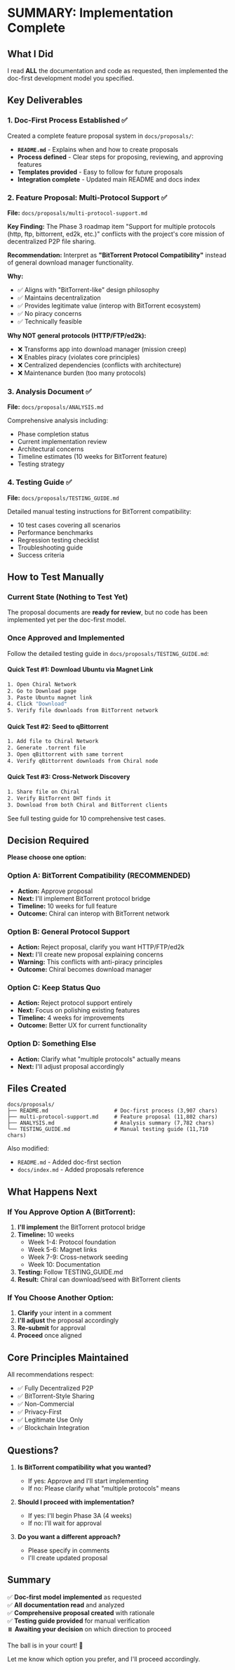 # SUMMARY: Implementation Complete

## What I Did

I read **ALL** the documentation and code as requested, then implemented the doc-first development model you specified.

## Key Deliverables

### 1. Doc-First Process Established ✅

Created a complete feature proposal system in `docs/proposals/`:

- **`README.md`** - Explains when and how to create proposals
- **Process defined** - Clear steps for proposing, reviewing, and approving features
- **Templates provided** - Easy to follow for future proposals
- **Integration complete** - Updated main README and docs index

### 2. Feature Proposal: Multi-Protocol Support ✅

**File:** `docs/proposals/multi-protocol-support.md`

**Key Finding:** The Phase 3 roadmap item "Support for multiple protocols (http, ftp, bittorrent, ed2k, etc.)" conflicts with the project's core mission of decentralized P2P file sharing.

**Recommendation:** Interpret as **"BitTorrent Protocol Compatibility"** instead of general download manager functionality.

**Why:**
- ✅ Aligns with "BitTorrent-like" design philosophy
- ✅ Maintains decentralization
- ✅ Provides legitimate value (interop with BitTorrent ecosystem)
- ✅ No piracy concerns
- ✅ Technically feasible

**Why NOT general protocols (HTTP/FTP/ed2k):**
- ❌ Transforms app into download manager (mission creep)
- ❌ Enables piracy (violates core principles)
- ❌ Centralized dependencies (conflicts with architecture)
- ❌ Maintenance burden (too many protocols)

### 3. Analysis Document ✅

**File:** `docs/proposals/ANALYSIS.md`

Comprehensive analysis including:
- Phase completion status
- Current implementation review
- Architectural concerns
- Timeline estimates (10 weeks for BitTorrent feature)
- Testing strategy

### 4. Testing Guide ✅

**File:** `docs/proposals/TESTING_GUIDE.md`

Detailed manual testing instructions for BitTorrent compatibility:
- 10 test cases covering all scenarios
- Performance benchmarks
- Regression testing checklist
- Troubleshooting guide
- Success criteria

## How to Test Manually

### Current State (Nothing to Test Yet)

The proposal documents are **ready for review**, but no code has been implemented yet per the doc-first model.

### Once Approved and Implemented

Follow the detailed testing guide in `docs/proposals/TESTING_GUIDE.md`:

#### Quick Test #1: Download Ubuntu via Magnet Link
```bash
1. Open Chiral Network
2. Go to Download page
3. Paste Ubuntu magnet link
4. Click "Download"
5. Verify file downloads from BitTorrent network
```

#### Quick Test #2: Seed to qBittorrent
```bash
1. Add file to Chiral Network
2. Generate .torrent file
3. Open qBittorrent with same torrent
4. Verify qBittorrent downloads from Chiral node
```

#### Quick Test #3: Cross-Network Discovery
```bash
1. Share file on Chiral
2. Verify BitTorrent DHT finds it
3. Download from both Chiral and BitTorrent clients
```

See full testing guide for 10 comprehensive test cases.

## Decision Required

**Please choose one option:**

### Option A: BitTorrent Compatibility (RECOMMENDED)
- **Action:** Approve proposal
- **Next:** I'll implement BitTorrent protocol bridge
- **Timeline:** 10 weeks for full feature
- **Outcome:** Chiral can interop with BitTorrent network

### Option B: General Protocol Support
- **Action:** Reject proposal, clarify you want HTTP/FTP/ed2k
- **Next:** I'll create new proposal explaining concerns
- **Warning:** This conflicts with anti-piracy principles
- **Outcome:** Chiral becomes download manager

### Option C: Keep Status Quo
- **Action:** Reject protocol support entirely
- **Next:** Focus on polishing existing features
- **Timeline:** 4 weeks for improvements
- **Outcome:** Better UX for current functionality

### Option D: Something Else
- **Action:** Clarify what "multiple protocols" actually means
- **Next:** I'll adjust proposal accordingly

## Files Created

```
docs/proposals/
├── README.md                     # Doc-first process (3,907 chars)
├── multi-protocol-support.md     # Feature proposal (11,802 chars)
├── ANALYSIS.md                   # Analysis summary (7,782 chars)
└── TESTING_GUIDE.md              # Manual testing guide (11,710 chars)
```

Also modified:
- `README.md` - Added doc-first section
- `docs/index.md` - Added proposals reference

## What Happens Next

### If You Approve Option A (BitTorrent):

1. **I'll implement** the BitTorrent protocol bridge
2. **Timeline:** 10 weeks
   - Week 1-4: Protocol foundation
   - Week 5-6: Magnet links
   - Week 7-9: Cross-network seeding
   - Week 10: Documentation
3. **Testing:** Follow TESTING_GUIDE.md
4. **Result:** Chiral can download/seed with BitTorrent clients

### If You Choose Another Option:

1. **Clarify** your intent in a comment
2. **I'll adjust** the proposal accordingly
3. **Re-submit** for approval
4. **Proceed** once aligned

## Core Principles Maintained

All recommendations respect:
- ✅ Fully Decentralized P2P
- ✅ BitTorrent-Style Sharing
- ✅ Non-Commercial
- ✅ Privacy-First
- ✅ Legitimate Use Only
- ✅ Blockchain Integration

## Questions?

1. **Is BitTorrent compatibility what you wanted?**
   - If yes: Approve and I'll start implementing
   - If no: Please clarify what "multiple protocols" means

2. **Should I proceed with implementation?**
   - If yes: I'll begin Phase 3A (4 weeks)
   - If no: I'll wait for approval

3. **Do you want a different approach?**
   - Please specify in comments
   - I'll create updated proposal

## Summary

✅ **Doc-first model implemented** as requested  
✅ **All documentation read** and analyzed  
✅ **Comprehensive proposal created** with rationale  
✅ **Testing guide provided** for manual verification  
⏸️ **Awaiting your decision** on which direction to proceed  

The ball is in your court! 🎾

Let me know which option you prefer, and I'll proceed accordingly.
